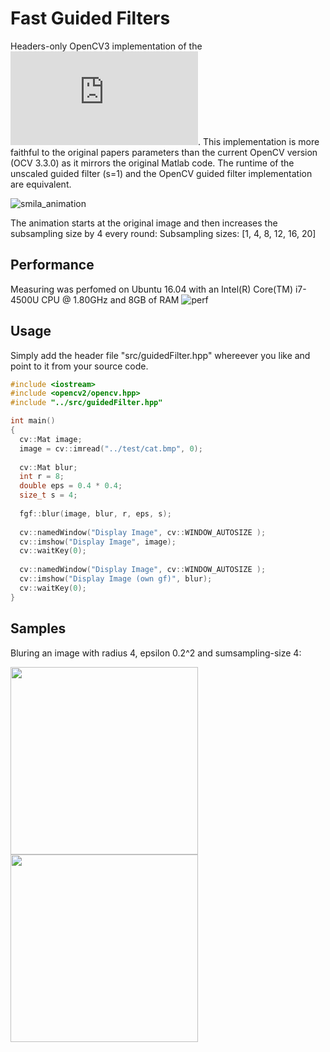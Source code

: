 # Fast Guided Filters

Headers-only OpenCV3 implementation of the ![Fast Guided Filter](https://arxiv.org/pdf/1505.00996.pdf). This implementation is more faithful to the original papers parameters than the current OpenCV version (OCV 3.3.0) as it mirrors the original Matlab code. The runtime of the unscaled guided filter (s=1) and the OpenCV guided filter implementation are equivalent. 

![smila_animation](https://user-images.githubusercontent.com/831215/31575901-bb16c344-b0f0-11e7-9c08-d73e99ee0379.gif)

The animation starts at the original image and then increases the subsampling size by 4 every round: Subsampling sizes: [1, 4, 8, 12, 16, 20]

## Performance

Measuring was perfomed on Ubuntu 16.04 with an Intel(R) Core(TM) i7-4500U CPU @ 1.80GHz and 8GB of RAM
![perf](https://user-images.githubusercontent.com/831215/32043935-65753344-ba3c-11e7-97e1-325ec58c8567.png)

## Usage

Simply add the header file "src/guidedFilter.hpp" whereever you like and point to it from your source code.

```c++
#include <iostream>
#include <opencv2/opencv.hpp>
#include "../src/guidedFilter.hpp"

int main()
{
  cv::Mat image;
  image = cv::imread("../test/cat.bmp", 0);
  
  cv::Mat blur;
  int r = 8;
  double eps = 0.4 * 0.4;
  size_t s = 4;
  
  fgf::blur(image, blur, r, eps, s);
  
  cv::namedWindow("Display Image", cv::WINDOW_AUTOSIZE );
  cv::imshow("Display Image", image);
  cv::waitKey(0);
  
  cv::namedWindow("Display Image", cv::WINDOW_AUTOSIZE );
  cv::imshow("Display Image (own gf)", blur);
  cv::waitKey(0);
}

```

## Samples

Bluring an image with radius 4, epsilon 0.2^2 and sumsampling-size 4:

<div>
<img width='300px' style='float=left' src='https://user-images.githubusercontent.com/831215/31560087-472a3b34-b053-11e7-931d-a18b2dc5a4ee.png'/>
<img width='300px' src='https://user-images.githubusercontent.com/831215/31560078-43150e84-b053-11e7-9abb-8535fec5ed7d.png'>
</div>
